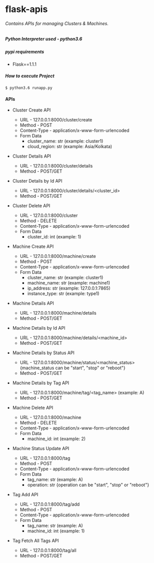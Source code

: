 # flask-apis

###### Contains APIs for managing Clusters & Machines.

##### Python Interpreter used - python3.6

##### pypi requirements

* Flask==1.1.1

##### How to execute Project

`$ python3.6 runapp.py`

#### APIs

- Cluster Create API
  - URL - 127.0.0.1:8000/cluster/create
  - Method - POST
  - Content-Type - application/x-www-form-urlencoded
  - Form Data
    - cluster_name: str (example: cluster1)
    - cloud_region: str (example: Asia/Kolkata)


- Cluster Details API
  - URL - 127.0.0.1:8000/cluster/details
  - Method - POST/GET


- Cluster Details by Id API
  - URL - 127.0.0.1:8000/cluster/details/<cluster_id>
  - Method - POST/GET


- Cluster Delete API
  - URL - 127.0.0.1:8000/cluster
  - Method - DELETE
  - Content-Type - application/x-www-form-urlencoded
  - Form Data
    - cluster_id: int (example: 1)


- Machine Create API
  - URL - 127.0.0.1:8000/machine/create
  - Method - POST
  - Content-Type - application/x-www-form-urlencoded
  - Form Data
    - cluster_name: str (example: cluster1)
    - machine_name: str (example: machine1)
    - ip_address:   str (example: 127.0.0.1:7865)
    - instance_type: str (example: type1)


- Machine Details API
  - URL - 127.0.0.1:8000/machine/details
  - Method - POST/GET


- Machine Details by Id API
  - URL - 127.0.0.1:8000/machine/details/<machine_id>
  - Method - POST/GET


- Machine Details by Status API
  - URL - 127.0.0.1:8000/machine/status/<machine_status>  {machine_status can be "start", "stop" or "reboot"}
  - Method - POST/GET


- Machine Details by Tag API
  - URL - 127.0.0.1:8000/machine/tag/<tag_name>  (example: A)
  - Method - POST/GET


- Machine Delete API
  - URL - 127.0.0.1:8000/machine
  - Method - DELETE
  - Content-Type - application/x-www-form-urlencoded
  - Form Data
    - machine_id: int (example: 2)


- Machine Status Update API
  - URL - 127.0.0.1:8000/tag
  - Method - POST
  - Content-Type - application/x-www-form-urlencoded
  - Form Data
    - tag_name: str (example: A)
    - operation: str  {operation can be "start", "stop" or "reboot"}



- Tag Add API
  - URL - 127.0.0.1:8000/tag/add
  - Method - POST
  - Content-Type - application/x-www-form-urlencoded
  - Form Data
    - tag_name: str (example: A)
    - machine_id: int (example: 1)


- Tag Fetch All Tags API
  - URL - 127.0.0.1:8000/tag/all
  - Method - POST/GET
